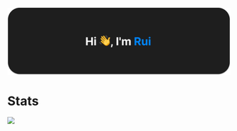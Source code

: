 [![MasterHead](./bannerPf.svg)]()
<h1 align="left">Stats</h3>
<img height="200em" src="https://www.ruiflorencio.dev/api/github-stats"/>

